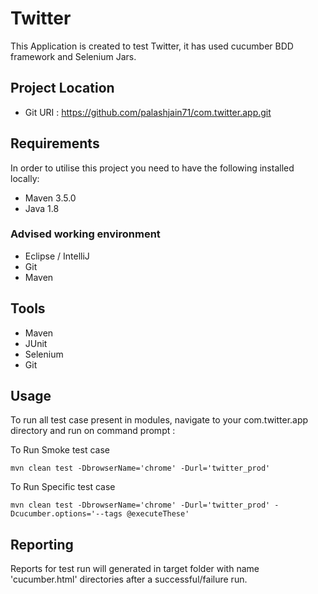 # Twitter

This Application is created to test Twitter, it has used cucumber BDD framework and Selenium Jars.
 
## Project Location

 - Git URI : https://github.com/palashjain71/com.twitter.app.git

## Requirements

In order to utilise this project you need to have the following installed locally:

- Maven 3.5.0
- Java 1.8

### Advised working environment

- Eclipse / IntelliJ
- Git
- Maven

## Tools

- Maven
- JUnit
- Selenium
- Git

## Usage

To run all test case present in modules, navigate to your com.twitter.app directory and run on command prompt :

To Run Smoke test case 

`mvn clean test -DbrowserName='chrome' -Durl='twitter_prod'`

To Run Specific test case 

`mvn clean test -DbrowserName='chrome' -Durl='twitter_prod' -Dcucumber.options='--tags @executeThese' `

## Reporting

Reports for test run will generated in target folder with name 'cucumber.html' directories after a successful/failure run.
